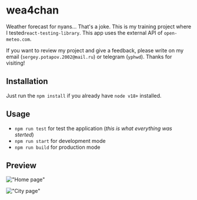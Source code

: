 # wea4chan

Weather forecast for nyans... That's a joke. This is my training project where I tested`react-testing-library`. This app uses the external API of `open-meteo.com`.

If you want to review my project and give a feedback, please write on my email (`sergey.potapov.2002@mail.ru`) or telegram (`yphwd`). Thanks for visiting!


## Installation 

Just run the `npm install` if you already have `node v18+` installed.

## Usage

- `npm run test` for test the application (*this is what everything was sterted*)
- `npm run start` for development mode
- `npm run build` for production mode


## Preview

!["Home page"](https://raw.githubusercontent.com/yphwd/brs-urfu-bot/main/attachments/1.jpg)


!["City page"](https://raw.githubusercontent.com/yphwd/brs-urfu-bot/main/attachments/2.jpg)